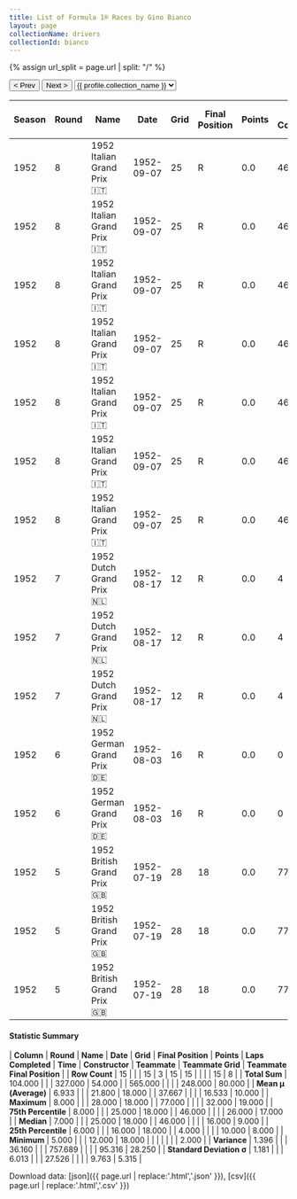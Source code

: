 ```yaml
---
title: List of Formula 1® Races by Gino Bianco
layout: page
collectionName: drivers
collectionId: bianco
---
```


{% assign url_split = page.url | split: "/" %}
<div id="collection-navigation">
<button onclick="selector.options[selector.selectedIndex-1].value && (window.location = selector.options[selector.selectedIndex-1].value);">&lt; Prev</button>
<button onclick="selector.options[selector.selectedIndex+1].value && (window.location = selector.options[selector.selectedIndex+1].value);">Next &gt;</button>
<select id="selector" onchange="this.options[this.selectedIndex].value && (window.location = this.options[this.selectedIndex].value);">
  {% for collectionId in site.data[page.collectionName].refs %}
    {% if collectionId == page.collectionId %}
      {% assign selected = "selected" %}
    {% else %}
      {% assign selected = "" %}
    {% endif %}
    {% assign profile = site.data[page.collectionName][collectionId].profile %}
    <option value="/f1/{{ page.collectionName }}/{{ collectionId }}/{{ url_split[4] }}" {{ selected }}>{{ profile.collection_name }}</option>
  {% endfor %}
</select>
</div>

| Season | Round | Name | Date | Grid | Final Position | Points | Laps Completed | Time | Constructor | Teammate | Teammate Grid | Teammate Final Position |
|--|--|--|--|--|--|--|--|--|--|--|--|--|
| 1952 | 8 | 1952 Italian Grand Prix 🇮🇹 | 1952-09-07 | 25 | R | 0.0 | 46 |   | Maserati 🇮🇹 | [José Froilán González 🇦🇷](/f1/drivers/gonzalez) | 5 | 2 |
| 1952 | 8 | 1952 Italian Grand Prix 🇮🇹 | 1952-09-07 | 25 | R | 0.0 | 46 |   | Maserati 🇮🇹 | [Felice Bonetto 🇮🇹](/f1/drivers/bonetto) | 13 | 5 |
| 1952 | 8 | 1952 Italian Grand Prix 🇮🇹 | 1952-09-07 | 25 | R | 0.0 | 46 |   | Maserati 🇮🇹 | [Chico Landi 🇧🇷](/f1/drivers/landi) | 18 | 8 |
| 1952 | 8 | 1952 Italian Grand Prix 🇮🇹 | 1952-09-07 | 25 | R | 0.0 | 46 |   | Maserati 🇮🇹 | [Eitel Cantoni 🇺🇾](/f1/drivers/cantoni) | 23 | 11 |
| 1952 | 8 | 1952 Italian Grand Prix 🇮🇹 | 1952-09-07 | 25 | R | 0.0 | 46 |   | Maserati 🇮🇹 | [Franco Rol 🇮🇹](/f1/drivers/rol) | 16 | R |
| 1952 | 8 | 1952 Italian Grand Prix 🇮🇹 | 1952-09-07 | 25 | R | 0.0 | 46 |   | Maserati 🇮🇹 | [Alberto Crespo 🇦🇷](/f1/drivers/crespo) | 0 | F |
| 1952 | 8 | 1952 Italian Grand Prix 🇮🇹 | 1952-09-07 | 25 | R | 0.0 | 46 |   | Maserati 🇮🇹 | [Toulo de Graffenried 🇨🇭](/f1/drivers/graffenried) | 0 | F |
| 1952 | 7 | 1952 Dutch Grand Prix 🇳🇱 | 1952-08-17 | 12 | R | 0.0 | 4 |   | Maserati 🇮🇹 | [Chico Landi 🇧🇷](/f1/drivers/landi) | 16 | 9 |
| 1952 | 7 | 1952 Dutch Grand Prix 🇳🇱 | 1952-08-17 | 12 | R | 0.0 | 4 |   | Maserati 🇮🇹 | [Jan Flinterman 🇳🇱](/f1/drivers/flinterman) | 15 | R |
| 1952 | 7 | 1952 Dutch Grand Prix 🇳🇱 | 1952-08-17 | 12 | R | 0.0 | 4 |   | Maserati 🇮🇹 | [Jan Flinterman 🇳🇱](/f1/drivers/flinterman) | 16 | 9 |
| 1952 | 6 | 1952 German Grand Prix 🇩🇪 | 1952-08-03 | 16 | R | 0.0 | 0 |   | Maserati 🇮🇹 | [Eitel Cantoni 🇺🇾](/f1/drivers/cantoni) | 26 | R |
| 1952 | 6 | 1952 German Grand Prix 🇩🇪 | 1952-08-03 | 16 | R | 0.0 | 0 |   | Maserati 🇮🇹 | [Felice Bonetto 🇮🇹](/f1/drivers/bonetto) | 10 | D |
| 1952 | 5 | 1952 British Grand Prix 🇬🇧 | 1952-07-19 | 28 | 18 | 0.0 | 77 |   | Maserati 🇮🇹 | [Harry Schell 🇺🇸](/f1/drivers/schell) | 32 | 17 |
| 1952 | 5 | 1952 British Grand Prix 🇬🇧 | 1952-07-19 | 28 | 18 | 0.0 | 77 |   | Maserati 🇮🇹 | [Toulo de Graffenried 🇨🇭](/f1/drivers/graffenried) | 31 | 19 |
| 1952 | 5 | 1952 British Grand Prix 🇬🇧 | 1952-07-19 | 28 | 18 | 0.0 | 77 |   | Maserati 🇮🇹 | [Eitel Cantoni 🇺🇾](/f1/drivers/cantoni) | 27 | R |

#### Statistic Summary

| **Column** | **Round** | **Name** | **Date** | **Grid** | **Final Position** | **Points** | **Laps Completed** | **Time** | **Constructor** | **Teammate** | **Teammate Grid** | **Teammate Final Position** |
| **Row Count** | 15 |  |  | 15 | 3 | 15 | 15 |  |  |  | 15 | 8 |
| **Total Sum** | 104.000 |  |  | 327.000 | 54.000 |  | 565.000 |  |  |  | 248.000 | 80.000 |
| **Mean μ (Average)** | 6.933 |  |  | 21.800 | 18.000 |  | 37.667 |  |  |  | 16.533 | 10.000 |
| **Maximum** | 8.000 |  |  | 28.000 | 18.000 |  | 77.000 |  |  |  | 32.000 | 19.000 |
| **75th Percentile** | 8.000 |  |  | 25.000 | 18.000 |  | 46.000 |  |  |  | 26.000 | 17.000 |
| **Median** | 7.000 |  |  | 25.000 | 18.000 |  | 46.000 |  |  |  | 16.000 | 9.000 |
| **25th Percentile** | 6.000 |  |  | 16.000 | 18.000 |  | 4.000 |  |  |  | 10.000 | 8.000 |
| **Minimum** | 5.000 |  |  | 12.000 | 18.000 |  |  |  |  |  |  | 2.000 |
| **Variance** | 1.396 |  |  | 36.160 |  |  | 757.689 |  |  |  | 95.316 | 28.250 |
| **Standard Deviation σ** | 1.181 |  |  | 6.013 |  |  | 27.526 |  |  |  | 9.763 | 5.315 |

Download data: [json]({{ page.url | replace:'.html','.json' }}), [csv]({{ page.url | replace:'.html','.csv' }})
